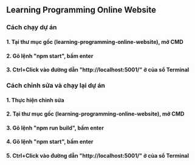 ## Learning Programming Online Website

### Cách chạy dự án

#### 1. Tại thư mục gốc (learning-programming-online-website), mở CMD

#### 2. Gõ lệnh "npm start", bấm enter

#### 3. Ctrl+Click vào đường dẫn "http://localhost:5001/" ở của sổ Terminal

### Cách chỉnh sửa và chạy lại dự án

#### 1. Thực hiện chỉnh sửa

#### 2. Tại thư mục gốc (learning-programming-online-website), mở CMD

#### 3. Gõ lệnh "npm run build", bấm enter

#### 4. Gõ lệnh "npm start", bấm enter

#### 5. Ctrl+Click vào đường dẫn "http://localhost:5001/" ở của sổ Terminal
